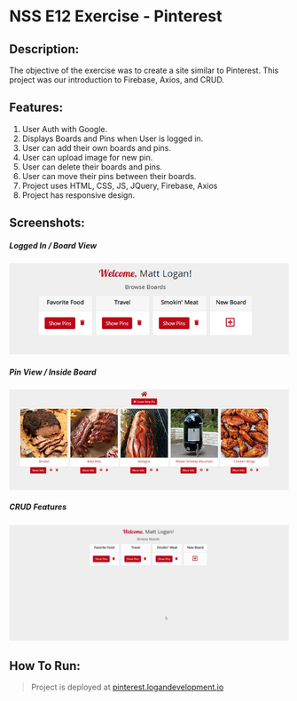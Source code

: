 # NSS E12 Exercise - Pinterest

## Description:
The objective of the exercise was to create a site similar to Pinterest. This project was our introduction to Firebase, Axios, and CRUD.  

## Features:
1. User Auth with Google. 
1. Displays Boards and Pins when User is logged in.
1. User can add their own boards and pins.
1. User can upload image for new pin.
1. User can delete their boards and pins.
1. User can move their pins between their boards. 
1. Project uses HTML, CSS, JS, JQuery, Firebase, Axios
1. Project has responsive design.

## Screenshots:
##### Logged In / Board View
![Board View](screenshots/screenshot2.jpg)
##### Pin View / Inside Board
![Pin View](screenshots/screenshot3.jpg)
##### CRUD Features
![Features](screenshots/readme.gif)




## How To Run:
> Project is deployed at [pinterest.logandevelopment.io](https://pinterest.logandevelopment.io)
